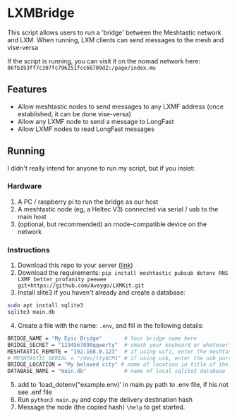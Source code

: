 # LXMBridge

This script allows users to run a 'bridge' between the Meshtastic network and LXM. When running, LXM clients can send messages to the mesh and vise-versa

If the script is running, you can visit it on the nomad network here: ```06fb193ff7c307fc796251fcc66709d2:/page/index.mu```

## Features

 - Allow meshtastic nodes to send messages to any LXMF address (once established, it can be done vise-versa)
 - Allow any LXMF node to send a message to LongFast
 - Allow LXMF nodes to read LongFast messages

## Running

I didn't really intend for anyone to run my script, but if you insist:

### Hardware

1. A PC / raspberry pi to run the bridge as our host
2. A meshtastic node (eg, a Heltec V3) connected via serial / usb to the main host
3. (optional, but recommended) an rnode-compatible device on the network

### Instructions

1. Download this repo to your server ([link](git@github.com:Aveygo/LXMBridge.git))
2. Download the requirements: ```pip install meshtastic pubsub dotenv RNS LXMF better_profanity peewee git+https://github.com/Aveygo/LXMKit.git```
3. Install slite3 if you haven't already and create a database:
```bash
sudo apt install sqlite3
sqlite3 main.db
```
4. Create a file with the name: ```.env```, and fill in the following details:

```bash
BRIDGE_NAME = "My Epic Bridge"       # Your bridge name here
BRIDGE_SECRET = "1234567890qqwerty"  # smash your keyboard or whatever to generate a key
MESHTASTIC_REMOTE = "192.168.0.123"  # if using wifi, enter the meshtasic node's ip address
# MESHTASTIC_SERIAL = "/dev/ttyACM1" # if using usb, enter the usb port to meshtastic node
BRIDGE_LOCATION = "My beloved city" # name of location in title of the bridge
DATABASE_NAME = "main.db"            # name of local sqlite3 database
```
5. add to 'load_dotenv("example.env)' in main.py path to .env file, if his not see .enf file
6. Run ```python3 main.py``` and copy the delivery destination hash
7. Message the node (the copied hash) ```\help``` to get started.

